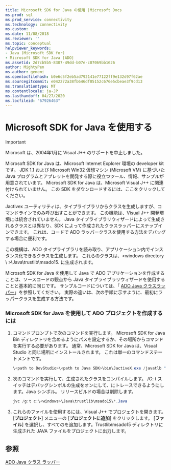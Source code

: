 ```yaml
---
title: Microsoft SDK for Java の使用 |Microsoft Docs
ms.prod: sql
ms.prod_service: connectivity
ms.technology: connectivity
ms.custom: ''
ms.date: 11/08/2018
ms.reviewer: ''
ms.topic: conceptual
helpviewer_keywords:
- Java (Microsoft SDK for)
- Microsoft SDK for Java [ADO]
ms.assetid: 2d7cb5b5-8307-49dd-b07e-c07069bb1626
author: MightyPen
ms.author: genemi
ms.openlocfilehash: b0e6c5f2eb5ad792141e77122ff9e132d97f62ae
ms.sourcegitcommit: e042272a38fb646df05152c676e5cbeae3f9cd13
ms.translationtype: MT
ms.contentlocale: ja-JP
ms.lasthandoff: 04/27/2020
ms.locfileid: "67926463"
---
```

# <a name="using-the-microsoft-sdk-for-java"></a>Microsoft SDK for Java を使用する

> [!IMPORTANT]
> Microsoft は、2004年1月に Visual J++ のサポートを中止しました。

Microsoft SDK for Java は、Microsoft Internet Explorer 環境の developer kit です。 JDK 1.1 および Microsoft Win32 仮想マシン (Microsoft VM) に基づいた Java プログラムとアプレットを開発する際に役立つツール、情報、サンプルが用意されています。 Microsoft SDK for Java は、Microsoft Visual J++ に関連付けられていません。 この SDK をダウンロードするには、ここをクリックしてください。  
  
 Jactivex ユーティリティは、タイプライブラリからクラスを生成しますが、コマンドラインでのみ呼び出すことができます。 この機能は、Visual J++ 開発環境には統合されていません。 Java タイプライブラリウィザードによって生成されるクラスとは異なり、SDK によって作成されたクラスラッパーにステップインできます。 これは、コードで ADO ラッパークラスを使用する方法をデバッグする場合に便利です。  
  
 この機構は、ADO タイプライブラリを読み取り、アプリケーション内でインスタンス化できるクラスを生成します。 これらのクラスは、<windows directory \\ \>\Java\trustlib\msado15. に生成されます。  
  
 Microsoft SDK for Java を使用して Java で ADO アプリケーションを作成することは、ソースコードの観点から Java タイプライブラリウィザードを使用することと基本的に同じです。 サンプルコードについては、「 [ADO Java クラスラッパー](../../../ado/guide/appendixes/ado-java-class-wrappers.md)」を参照してください。 実際の違いは、次の手順に示すように、最初にラッパークラスを生成する方法です。  
  
### <a name="to-create-an-ado-project-with-the-microsoft-sdk-for-java"></a>Microsoft SDK for Java を使用して ADO プロジェクトを作成するには  
  
1.  コマンドプロンプトで次のコマンドを実行します。 Microsoft SDK for Java Bin ディレクトリを含めるようにパスを設定するか、その場所からコマンドを実行する必要があります。 通常、Microsoft SDK for Java は、Visual Studio と同じ場所にインストールされます。 これは単一のコマンドステートメントです。  
  
    ```java
    \<path to DevStudio>\<path to Java SDK>\bin\JactiveX.exe /javatlb "C:\program files\common files\system\ado\msado15.dll"  
    ```  
  
2.  次のコマンドを実行して、生成されたクラスをコンパイルします。 /G: t スイッチはデバッグシンボルの生成をオンにして、にトレースできるようにします。Java シンボル。 リリースビルドの場合は削除します。  
  
    ```java
    jvc /g:t c:\<windows>\Java\trustlib\msado15\*.Java  
    ```  
  
3.  これらのファイルを使用するには、Visual J++ でプロジェクトを開きます。 [**プロジェクト**] メニューの [**プロジェクトに追加**] をクリックします。 [**ファイル**] を選択し、すべてのを追加します。Trustlib\msado15 ディレクトリに生成された JAVA ファイルをプロジェクトに出力します。  
  
## <a name="see-also"></a>参照  
 [ADO Java クラス ラッパー](../../../ado/guide/appendixes/ado-java-class-wrappers.md)   
